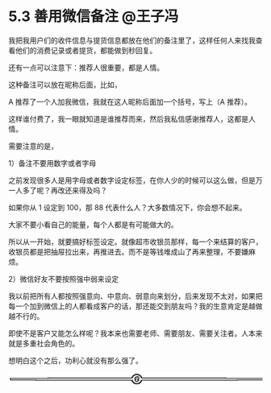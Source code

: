 # 5.3 善用微信备注 @王子冯

我把我用户们的收件信息与提货信息都放在他们的备注里了，这样任何人来找我查看他们的消费记录或者提货，都能做到秒回复。

还有一点可以注意下：推荐人很重要，都是人情。

这种备注可以放在昵称后面，比如，

A 推荐了一个人加我微信，我就在这人昵称后面加一个括号，写上（A 推荐）。

这样谁付费了，我一眼就知道是谁推荐而来，然后我私信感谢推荐人，这都是人情。

需要注意的是，

1）备注不要用数字或者字母

之前发现很多人是用字母或者数字设定标签，在你人少的时候可以这么做，但是万一人多了呢？再改还来得及吗？

如果你从 1 设定到 100，那 88 代表什么人？大多数情况下，你会想不起来。

大家不要小看自己的能量，每个人都是有可能做大的。

所以从一开始，就要搞好标签设定。就像超市收银员那样，每一个来结算的客户，收银员都是把抽屉拉出来，再推进去。而不是等钱堆成山了再来整理，不要嫌麻烦。

2）微信好友不要按照强中弱来设定

我以前把所有人都按照强意向、中意向、弱意向来划分，后来发现不太对，如果把每一个加到微信上的人都看成客户的话，那还能交到朋友吗？我的生意肯定是越做越不行的。

即使不是客户又能怎么样呢？我本来也需要老师、需要朋友、需要关注者。人本来就是多重社会角色的。

想明白这个之后，功利心就没有那么强了。

![](img/2353e49c541c9280d72f015ad0b89ff5.png)
